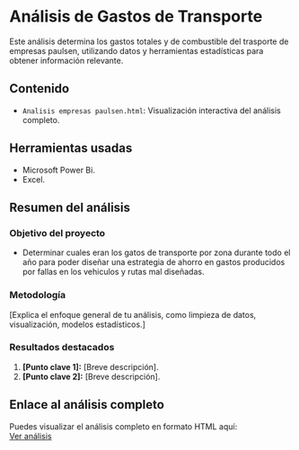 # Análisis de Gastos de Transporte 

Este análisis determina los gastos totales y de combustible del trasporte de empresas paulsen, utilizando datos y herramientas estadísticas para obtener información relevante.

## Contenido
- `Analisis empresas paulsen.html`: Visualización interactiva del análisis completo.

## Herramientas usadas
- Microsoft Power Bi.
- Excel.

## Resumen del análisis
### Objetivo del proyecto
- Determinar cuales eran los gatos de transporte por zona durante todo el año para poder diseñar una estrategia de ahorro en gastos producidos por fallas en los vehiculos y rutas mal diseñadas. 

### Metodología
[Explica el enfoque general de tu análisis, como limpieza de datos, visualización, modelos estadísticos.]

### Resultados destacados
1. **[Punto clave 1]:** [Breve descripción].
2. **[Punto clave 2]:** [Breve descripción].

## Enlace al análisis completo
Puedes visualizar el análisis completo en formato HTML aquí:  
[Ver análisis](https://hlmm7.github.io/Analisis_Transporte/Analisis_empresas_paulsen.html)

